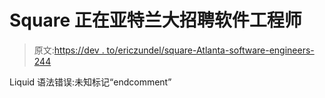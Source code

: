 # Square 正在亚特兰大招聘软件工程师

> 原文:[https://dev . to/ericzundel/square-Atlanta-software-engineers-244](https://dev.to/ericzundel/square-atlanta-software-engineers-244)

Liquid 语法错误:未知标记“endcomment”